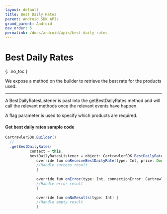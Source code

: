 ```yaml
---
layout: default
title: Best Daily Rates
parent: Android SDK APIs
grand_parent: Android
nav_order: 5
permalink: /docs/android/apis/best-daily-rates
---
```


# Best Daily Rates

{: .no_toc }

We expose a method on the builder to retrieve the best rate for the products used.   

---

A BestDailyRatesListener is past into the getBestDailyRates method and will call the relevant methods once the relevant events have happen. 
 
A flag parameter is used to specify which products are required.

#### Get best daily rates sample code
```java      
CartrawlerSDK.Builder()
  //..
  .getBestDailyRates(
           context = this,
           bestDailyRatesListener = object: CartrawlerSDK.BestDailyRatesListener {
              override fun onReceiveBestDailyRate(type: Int, price: Double, currency: String) {
              //Handle success result
              }
  
              override fun onError(type: Int, connectionError: CartrawlerSDK.ConnectionError) {
              //Handle error result
              }
  
              override fun onNoResults(type: Int) {
              //Handle empty result
              }
```